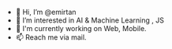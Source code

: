 - 👋 Hi, I’m @emirtan
- 👀 I’m interested in AI & Machine Learning , JS
- 🌱 I'm currently working on Web, Mobile.
- 📫 Reach me via mail.

<!---
emirtan/emirtan is a ✨ special ✨ repository because its `README.md` (this file) appears on your GitHub profile.
You can click the Preview link to take a look at your changes.
--->
